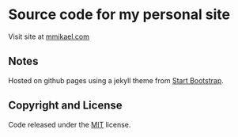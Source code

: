 # Source code for my personal site

Visit site at [mmikael.com](mmikael.com)

## Notes

Hosted on github pages using a jekyll theme from [Start Bootstrap](https://startbootstrap.com).

## Copyright and License

Code released under the [MIT](https://github.com/BlackrockDigital/startbootstrap-freelancer/blob/gh-pages/LICENSE) license.
